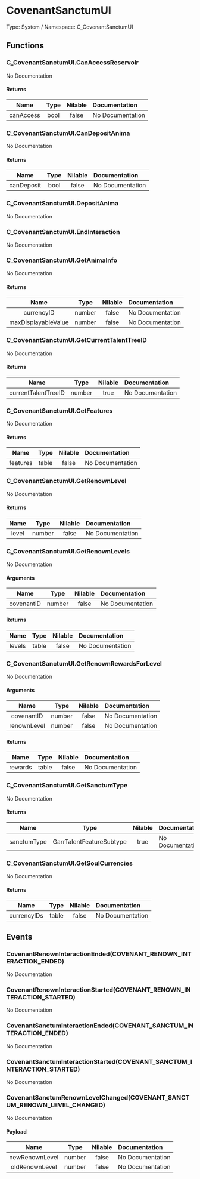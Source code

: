 # CovenantSanctumUI

Type: System / Namespace: C_CovenantSanctumUI

## Functions

### C_CovenantSanctumUI.CanAccessReservoir

No Documentation
#### Returns
|Name|Type|Nilable|Documentation|
|:---:|:---:|:---:|:---|
|canAccess|bool|false|No Documentation|
### C_CovenantSanctumUI.CanDepositAnima

No Documentation
#### Returns
|Name|Type|Nilable|Documentation|
|:---:|:---:|:---:|:---|
|canDeposit|bool|false|No Documentation|
### C_CovenantSanctumUI.DepositAnima

No Documentation
### C_CovenantSanctumUI.EndInteraction

No Documentation
### C_CovenantSanctumUI.GetAnimaInfo

No Documentation
#### Returns
|Name|Type|Nilable|Documentation|
|:---:|:---:|:---:|:---|
|currencyID|number|false|No Documentation|
|maxDisplayableValue|number|false|No Documentation|
### C_CovenantSanctumUI.GetCurrentTalentTreeID

No Documentation
#### Returns
|Name|Type|Nilable|Documentation|
|:---:|:---:|:---:|:---|
|currentTalentTreeID|number|true|No Documentation|
### C_CovenantSanctumUI.GetFeatures

No Documentation
#### Returns
|Name|Type|Nilable|Documentation|
|:---:|:---:|:---:|:---|
|features|table|false|No Documentation|
### C_CovenantSanctumUI.GetRenownLevel

No Documentation
#### Returns
|Name|Type|Nilable|Documentation|
|:---:|:---:|:---:|:---|
|level|number|false|No Documentation|
### C_CovenantSanctumUI.GetRenownLevels

No Documentation
#### Arguments
|Name|Type|Nilable|Documentation|
|:---:|:---:|:---:|:---|
|covenantID|number|false|No Documentation|
#### Returns
|Name|Type|Nilable|Documentation|
|:---:|:---:|:---:|:---|
|levels|table|false|No Documentation|
### C_CovenantSanctumUI.GetRenownRewardsForLevel

No Documentation
#### Arguments
|Name|Type|Nilable|Documentation|
|:---:|:---:|:---:|:---|
|covenantID|number|false|No Documentation|
|renownLevel|number|false|No Documentation|
#### Returns
|Name|Type|Nilable|Documentation|
|:---:|:---:|:---:|:---|
|rewards|table|false|No Documentation|
### C_CovenantSanctumUI.GetSanctumType

No Documentation
#### Returns
|Name|Type|Nilable|Documentation|
|:---:|:---:|:---:|:---|
|sanctumType|GarrTalentFeatureSubtype|true|No Documentation|
### C_CovenantSanctumUI.GetSoulCurrencies

No Documentation
#### Returns
|Name|Type|Nilable|Documentation|
|:---:|:---:|:---:|:---|
|currencyIDs|table|false|No Documentation|
## Events

### CovenantRenownInteractionEnded(COVENANT_RENOWN_INTERACTION_ENDED)

No Documentation
### CovenantRenownInteractionStarted(COVENANT_RENOWN_INTERACTION_STARTED)

No Documentation
### CovenantSanctumInteractionEnded(COVENANT_SANCTUM_INTERACTION_ENDED)

No Documentation
### CovenantSanctumInteractionStarted(COVENANT_SANCTUM_INTERACTION_STARTED)

No Documentation
### CovenantSanctumRenownLevelChanged(COVENANT_SANCTUM_RENOWN_LEVEL_CHANGED)

No Documentation
#### Payload
|Name|Type|Nilable|Documentation|
|:---:|:---:|:---:|:---|
|newRenownLevel|number|false|No Documentation|
|oldRenownLevel|number|false|No Documentation|